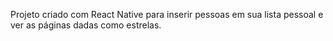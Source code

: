 Projeto criado com React Native para inserir pessoas em sua lista pessoal e ver as páginas dadas como estrelas.
